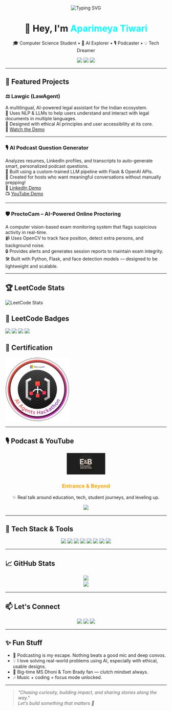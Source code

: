<!-- Animated Typing Banner -->
<!-- Animated Typing Banner -->
<p align="center">
  <img src="https://readme-typing-svg.herokuapp.com?font=Fira+Code&weight=600&size=22&pause=1000&color=00FFFF&center=true&vCenter=true&width=700&lines=Building+India's+Biggest+Podcast+🎙️;Future+AI+Engineer+🚀" alt="Typing SVG" />
</p>


<h1 align="center">👋 Hey, I'm <span style="color:#00ffff">Aparimeya Tiwari</span></h1>

<p align="center">
  🎓 Computer Science Student • 🤖 AI Explorer • 🎙️ Podcaster • 💡 Tech Dreamer
</p>

<p align="center">
  <img src="https://img.shields.io/badge/AI%20Engineer-Custom%20LLMs-%2300FFFF?style=flat&logo=openai&logoColor=%2300FFFF"/>
  <img src="https://img.shields.io/badge/Podcast%20Host-Entrance%20%26%20Beyond-orange?style=flat&logo=spotify"/>
  <img src="https://img.shields.io/github/followers/AparimeyaTiwari?label=Follow&style=social"/>
</p>

---

## 🚀 Featured Projects

### ⚖️ Lawgic (LawAgent)
A multilingual, AI-powered legal assistant for the Indian ecosystem.  
🧠 Uses NLP & LLMs to help users understand and interact with legal documents in multiple languages.  
💬 Designed with ethical AI principles and user accessibility at its core.  
🔗 [Watch the Demo](https://youtu.be/a1v9YRu0rsA?si=j2qVwgf2dhAwzGnc)

---

### 🎙️ AI Podcast Question Generator
Analyzes resumes, LinkedIn profiles, and transcripts to auto-generate smart, personalized podcast questions.  
🧩 Built using a custom-trained LLM pipeline with Flask & OpenAI APIs.  
🎯 Created for hosts who want meaningful conversations without manually prepping!  
🔗 [LinkedIn Demo](https://www.linkedin.com/posts/aparimeya-tiwari-76a252252_ai-podcasttech-flask-activity-7295121244184571905-UpkG)  
📺 [YouTube Demo](https://youtu.be/gjWOJteTW6M?si=gJXdZT0cKq_LC5Gt)

---

### 🛡️ ProctoCam – AI-Powered Online Proctoring
A computer vision-based exam monitoring system that flags suspicious activity in real-time.  
📹 Uses OpenCV to track face position, detect extra persons, and background noise.  
🔒 Provides alerts and generates session reports to maintain exam integrity.  
🛠️ Built with Python, Flask, and face detection models — designed to be lightweight and scalable.

---

## 🏆 LeetCode Stats

![LeetCode Stats](https://leetcard.jacoblin.cool/Aparimeya_Tiwari?theme=dark&font=Nunito&ext=heatmap)

## 🏅 LeetCode Badges

<img src="https://assets.leetcode.com/static_assets/others/lg25100.png" width="100" />
<img src="https://assets.leetcode.com/static_assets/others/lg2550.png" width="100" />
<img src="https://assets.leetcode.com/static_assets/marketing/2024-100-lg.png" width="100" />
<img src="https://assets.leetcode.com/static_assets/marketing/2024-50-lg.png" width="100" />



## 🏅 Certification

<a href="https://www.credly.com/badges/81c2fbfd-7376-4d45-bbca-073eb3a29301/public_url" target="_blank">
  <img src="./hack-together-ai-agents-hackathon.png" alt="Hack Together AI Agents Hackathon" width="200"/>
</a>

---

## 🎙️ Podcast & YouTube

<div align="center">
  <img src="./pod_logo.png" alt="Entrance & Beyond Logo" width="120"/>

  <h3><strong><span style="color:#ffa500">Entrance & Beyond</span></strong></h3>
  <p>✨ Real talk around education, tech, student journeys, and leveling up.</p>

  <a href="https://youtube.com/@entranceandbeyond?si=IY7jbtRT9GSaNqADA">
    <img src="https://img.shields.io/badge/Subscribe-Youtube-red?style=for-the-badge&logo=youtube"/>
  </a>
</div>

---

## 🧠 Tech Stack & Tools

<p align="center">
  <img src="https://img.shields.io/badge/C++-00599C?style=for-the-badge&logo=c%2B%2B&logoColor=white"/>
  <img src="https://img.shields.io/badge/Python-3670A0?style=for-the-badge&logo=python&logoColor=white"/>
  <img src="https://img.shields.io/badge/Flask-000000?style=for-the-badge&logo=flask"/>
  <img src="https://img.shields.io/badge/OpenCV-5C3EE8?style=for-the-badge&logo=opencv&logoColor=white"/>
  <img src="https://img.shields.io/badge/Azure-0078D4?style=for-the-badge&logo=microsoftazure&logoColor=white"/>
  <img src="https://img.shields.io/badge/AWS-232F3E?style=for-the-badge&logo=amazonaws"/>
  <img src="https://img.shields.io/badge/GCP-4285F4?style=for-the-badge&logo=googlecloud"/>
  <img src="https://img.shields.io/badge/LLMs-Custom%20Training-blueviolet?style=for-the-badge"/>
</p>

---

## 📈 GitHub Stats

<p align="center">
  <img src="https://github-readme-stats.vercel.app/api?username=AparimeyaTiwari&show_icons=true&theme=radical"/>
  <br/>
  <img src="https://github-readme-stats.vercel.app/api/top-langs/?username=AparimeyaTiwari&layout=compact&theme=radical"/>
</p>

---

## 📫 Let's Connect

<p align="center">
  <a href="https://www.linkedin.com/in/aparimeya-tiwari-76a252252/"><img src="https://img.shields.io/badge/LinkedIn-blue?style=flat&logo=linkedin"/></a>
  <a href="https://leetcode.com/u/Aparimeya_Tiwari/"><img src="https://img.shields.io/badge/LeetCode-FFA116?style=flat&logo=leetcode&logoColor=black"/></a>
  <a href="https://youtube.com/@entranceandbeyond"><img src="https://img.shields.io/badge/YouTube-Entrance%20%26%20Beyond-red?style=flat&logo=youtube"/></a>
</p>

---

## ✨ Fun Stuff

- 🎤 Podcasting is my escape. Nothing beats a good mic and deep convos.
- 💡 I love solving real-world problems using AI, especially with ethical, usable designs.
- 🏏 Big-time MS Dhoni & Tom Brady fan — clutch mindset always.
- 🎶 Music + coding = focus mode unlocked.

---

> _"Chasing curiosity, building impact, and sharing stories along the way."_  
> _Let’s build something that matters 🚀_
